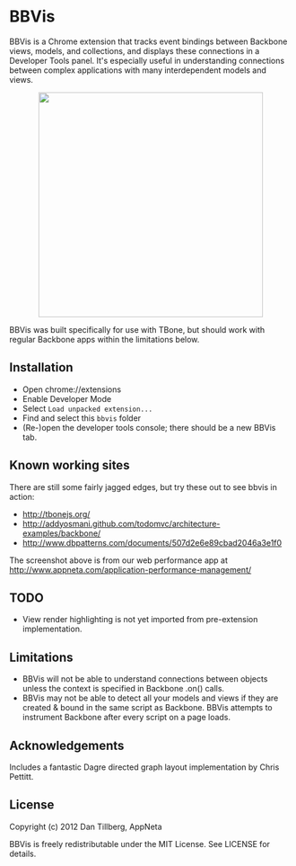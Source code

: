 # BBVis

BBVis is a Chrome extension that tracks event bindings between
Backbone views, models, and collections, and displays these connections in
a Developer Tools panel.  It's especially useful in understanding connections
between complex applications with many interdependent models and views.

<center><a href="http://imgur.com/zzefiGr.png" target="_new"><img src="http://imgur.com/zzefiGr.png" width="400px"></a></center>

BBVis was built specifically for use with TBone, but should work with regular
Backbone apps within the limitations below.

## Installation

- Open chrome://extensions
- Enable Developer Mode
- Select `Load unpacked extension...`
- Find and select this `bbvis` folder
- (Re-)open the developer tools console; there should be a new BBVis tab.

## Known working sites

There are still some fairly jagged edges, but try these out to see bbvis in action:

- http://tbonejs.org/
- http://addyosmani.github.com/todomvc/architecture-examples/backbone/
- http://www.dbpatterns.com/documents/507d2e6e89cbad2046a3e1f0

The screenshot above is from our web performance app at
http://www.appneta.com/application-performance-management/

## TODO

- View render highlighting is not yet imported from pre-extension implementation.

## Limitations

- BBVis will not be able to understand connections between objects unless the
  context is specified in Backbone .on() calls.
- BBVis may not be able to detect all your models and views if they are
  created & bound in the same script as Backbone.  BBVis attempts to instrument
  Backbone after every script on a page loads.

## Acknowledgements

Includes a fantastic Dagre directed graph layout implementation by Chris Pettitt.

## License

Copyright (c) 2012 Dan Tillberg, AppNeta

BBVis is freely redistributable under the MIT License.  See LICENSE for details.
